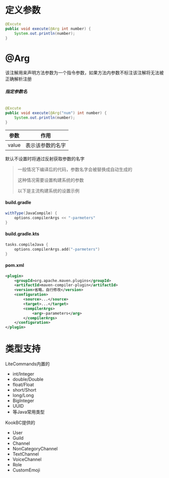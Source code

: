 # 定义参数

```java
@Excute
public void execute(@Arg int number) {
    System.out.println(number);
}
```

# @Arg

该注解用来声明方法参数为一个指令参数，如果方法内参数不标注该注解将无法被正确解析注册

##### 指定参数名

```java

@Excute
public void execute(@Arg("num") int number) {
    System.out.println(number);
}
```

| 参数    | 作用       |
|-------|----------|
| value | 表示该参数的名字 |

默认不设置时将通过反射获取参数的名字
> 一般情况下编译后的代码，参数名字会被替换成自动生成的
>
> 这种情况需要设置构建系统的参数
>
> 以下是主流构建系统的设置示例

<!-- tabs:start -->

#### **build.gradle**

```groovy
withType(JavaCompile) {
    options.compilerArgs << "-parmeters"
}
```

#### **build.gradle.kts**

```kotlin
tasks.compileJava {
    options.compilerArgs.add("-parmeters")
}
```

#### **pom.xml**

```xml
<plugin>
    <groupId>org.apache.maven.plugins</groupId>
    <artifactId>maven-compiler-plugin</artifactId>
    <version>省略，自行修改</version>
    <configuration>
        <source>...</source>
        <target>...</target>
        <compilerArgs>
            <arg>-parameters</arg>
        </compilerArgs>
    </configuration>
</plugin>
```

<!-- tabs:end -->

# 类型支持

LiteCommands内置的

* int/Integer
* double/Double
* float/Float
* short/Short
* long/Long
* BigInteger
* UUID
* 等Java常用类型

KookBC提供的

* User
* Guild
* Channel
* NonCategoryChannel
* TextChannel
* VoiceChannel
* Role
* CustomEmoji